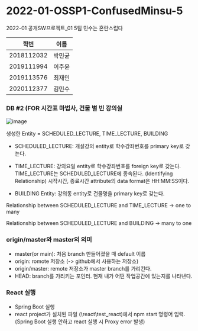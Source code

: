 # 2022-01-OSSP1-ConfusedMinsu-5

2022-01 공개SW프로젝트\_01 5팀 민수는 혼란스럽다

| 학번       | 이름   |
| ---------- | ------ |
| 2018112032 | 박민균 |
| 2019111994 | 이주윤 |
| 2019113576 | 최재민 |
| 2020112377 | 김민수 |

### DB #2 (FOR 시간표 마법사, 건물 별 빈 강의실

![image](https://user-images.githubusercontent.com/68751201/166722346-3af109bb-0758-4b3a-8a8e-597d5a1ffd67.png)

생성한 Entity = SCHEDULED_LECTURE, TIME_LECTURE, BUILDING

-   SCHEDULED_LECTURE: 개설강의 entity로 학수강좌번호를 primary key로 갖는다.

-   TIME_LECTURE: 강의요일 entity로 학수강좌번호를 foreign key로 갖는다. TIME_LECTURE는 SCHEDULED_LECTURE에 종속된다. (Identifying Relationship)
    시작시간, 종료시간 attribute의 data format은 HH:MM:SS이다.

-   BUILDING Entity: 강의동 entity로 건물명을 primary key로 갖는다.

Relationship between SCHEDULED_LECTURE and TIME_LECTURE -> one to many

Relationship between SCHEDULED_LECTURE and BUILDING -> many to one

### origin/master와 master의 의미

-   master(or main): 처음 branch 만들어졌을 때 default 이름
-   origin: romote 저장소 (-> github에서 사용하는 저장소)
-   origin/master: remote 저장소가 master branch를 가리킨다.
-   HEAD: branch를 가리키는 포인터. 현재 내가 어떤 작업공간에 있는지를 나타낸다.


### React 실행
- Spring Boot 실행
- react project가 설치된 파일 (\react\test_react)에서 npm start 명령어 입력.
(Spring Boot 실행 안하고 react 실행 시 Proxy error 발생)
